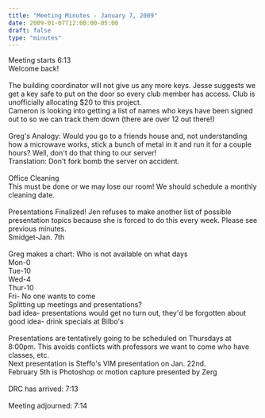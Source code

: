 ```yaml
---
title: "Meeting Minutes - January 7, 2009"
date: 2009-01-07T12:00:00-05:00
draft: false
type: "minutes"
---
```


Meeting starts 6:13<br />
Welcome back!<br />
<br />
The building coordinator will not give us any more keys. Jesse suggests we get a key safe to put on the door so every club member has access. Club is unofficially allocating $20 to this project.<br />
Cameron is looking into getting a list of names who keys have been signed out to so we can track them down (there are over 12 out there!)<br />
<br />
Greg's Analogy: Would you go to a friends house and, not understanding how a microwave works, stick a bunch of metal in it and run it for a couple hours? Well, don't do that thing to our server!<br />
Translation: Don't fork bomb the server on accident.<br />
<br />
Office Cleaning<br />
This must be done or we may lose our room! We should schedule a monthly cleaning date.<br />
<br />
Presentations Finalized! Jen refuses to make another list of possible presentation topics because she is forced to do this every week. Please see previous minutes.<br />
Smidget-Jan. 7th<br />
<br />
Greg makes a chart: Who is not available on what days<br />
Mon-0<br />
Tue-10<br />
Wed-4<br />
Thur-10<br />
Fri- No one wants to come<br />
Splitting up meetings and presentations? <br />
bad idea- presentations would get no turn out, they'd be forgotten about<br />
good idea- drink specials at Bilbo's<br />
<br />
Presentations are tentatively going to be scheduled on Thursdays at 8:00pm.  This avoids conflicts with professors we want to come who have classes, etc. <br />
Next presentation is Steffo's VIM presentation on Jan. 22nd.<br />
February 5th is Photoshop or motion capture presented by Zerg<br />
<br />
DRC has arrived: 7:13<br />
<br />
Meeting adjourned: 7:14<br />
